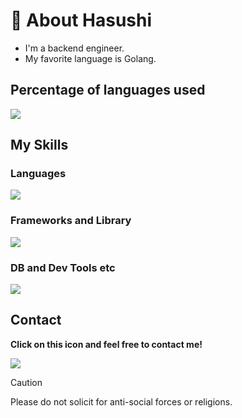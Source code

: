 # 👀 About Hasushi

- I'm a backend engineer.
- My favorite language is Golang.


## Percentage of languages used
![](https://github-readme-stats.vercel.app/api/top-langs?username=Hasushi&show_icons=true&locale=en&layout=compact)

## My Skills

### Languages
<img src="https://skillicons.dev/icons?i=html,css,js,typescript,go,c,cpp,rust,python"/>

### Frameworks and Library
<img src="https://skillicons.dev/icons?i=react,tailwind,vite,jest"/>

### DB and Dev Tools etc
<img src="https://skillicons.dev/icons?i=mysql,git,gitlab,github,githubactions,aws,docker"/>

## Contact
**Click on this icon and feel free to contact me!**

<a href="https://discordapp.com/users/1139211974220202035"><img src="https://skillicons.dev/icons?i=discord"/></a>

> [!CAUTION]
> Please do not solicit for anti-social forces or religions.
